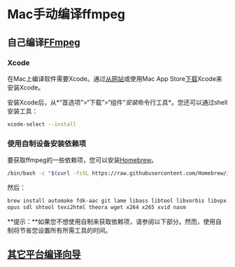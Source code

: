 # Mac手动编译ffmpeg 



## 自己编译[FFmpeg](https://trac.ffmpeg.org/wiki/CompilationGuide/macOS)

### Xcode

在Mac上编译软件需要Xcode。通过[从网站](https://developer.apple.com/xcode/)或使用Mac App Store[下载](https://developer.apple.com/xcode/)Xcode来安装Xcode。

安装Xcode后，从*“首选项”>“下载”>“组件”*安装*命令行工具*。您还可以通过shell安装工具：

```bash
xcode-select --install
```

### 使用自制设备安装依赖项

要获取ffmpeg的一些依赖项，您可以安装[Homebrew](http://brew.sh/)。

```bash
/bin/bash -c "$(curl -fsSL https://raw.githubusercontent.com/Homebrew/install/master/install.sh)"
```

然后：

```bash
brew install automake fdk-aac git lame libass libtool libvorbis libvpx \
opus sdl shtool texi2html theora wget x264 x265 xvid nasm
```

**提示：**如果您不想使用自制来获取依赖项，请参阅以下部分。然而，使用自制将节省您设置所有所需工具的时间。



## [其它平台编译向导](https://trac.ffmpeg.org/wiki/CompilationGuide)